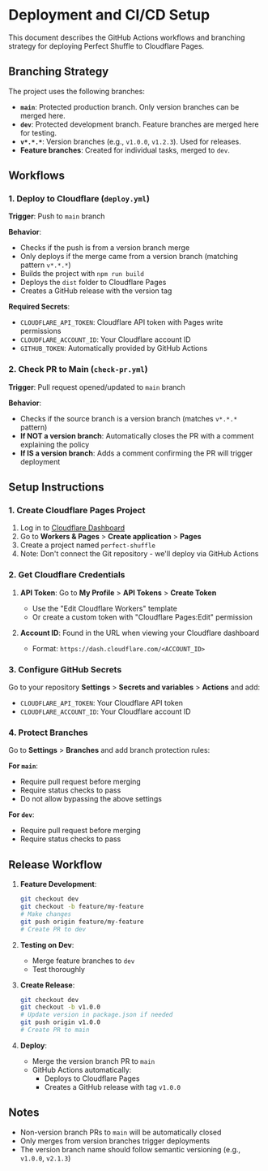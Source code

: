 # Deployment and CI/CD Setup

This document describes the GitHub Actions workflows and branching strategy for deploying Perfect Shuffle to Cloudflare Pages.

## Branching Strategy

The project uses the following branches:

- **`main`**: Protected production branch. Only version branches can be merged here.
- **`dev`**: Protected development branch. Feature branches are merged here for testing.
- **`v*.*.*`**: Version branches (e.g., `v1.0.0`, `v1.2.3`). Used for releases.
- **Feature branches**: Created for individual tasks, merged to `dev`.

## Workflows

### 1. Deploy to Cloudflare (`deploy.yml`)

**Trigger**: Push to `main` branch

**Behavior**:
- Checks if the push is from a version branch merge
- Only deploys if the merge came from a version branch (matching pattern `v*.*.*`)
- Builds the project with `npm run build`
- Deploys the `dist` folder to Cloudflare Pages
- Creates a GitHub release with the version tag

**Required Secrets**:
- `CLOUDFLARE_API_TOKEN`: Cloudflare API token with Pages write permissions
- `CLOUDFLARE_ACCOUNT_ID`: Your Cloudflare account ID
- `GITHUB_TOKEN`: Automatically provided by GitHub Actions

### 2. Check PR to Main (`check-pr.yml`)

**Trigger**: Pull request opened/updated to `main` branch

**Behavior**:
- Checks if the source branch is a version branch (matches `v*.*.*` pattern)
- **If NOT a version branch**: Automatically closes the PR with a comment explaining the policy
- **If IS a version branch**: Adds a comment confirming the PR will trigger deployment

## Setup Instructions

### 1. Create Cloudflare Pages Project

1. Log in to [Cloudflare Dashboard](https://dash.cloudflare.com/)
2. Go to **Workers & Pages** > **Create application** > **Pages**
3. Create a project named `perfect-shuffle`
4. Note: Don't connect the Git repository - we'll deploy via GitHub Actions

### 2. Get Cloudflare Credentials

1. **API Token**: Go to **My Profile** > **API Tokens** > **Create Token**
   - Use the "Edit Cloudflare Workers" template
   - Or create a custom token with "Cloudflare Pages:Edit" permission

2. **Account ID**: Found in the URL when viewing your Cloudflare dashboard
   - Format: `https://dash.cloudflare.com/<ACCOUNT_ID>`

### 3. Configure GitHub Secrets

Go to your repository **Settings** > **Secrets and variables** > **Actions** and add:

- `CLOUDFLARE_API_TOKEN`: Your Cloudflare API token
- `CLOUDFLARE_ACCOUNT_ID`: Your Cloudflare account ID

### 4. Protect Branches

Go to **Settings** > **Branches** and add branch protection rules:

**For `main`**:
- Require pull request before merging
- Require status checks to pass
- Do not allow bypassing the above settings

**For `dev`**:
- Require pull request before merging
- Require status checks to pass

## Release Workflow

1. **Feature Development**:
   ```bash
   git checkout dev
   git checkout -b feature/my-feature
   # Make changes
   git push origin feature/my-feature
   # Create PR to dev
   ```

2. **Testing on Dev**:
   - Merge feature branches to `dev`
   - Test thoroughly

3. **Create Release**:
   ```bash
   git checkout dev
   git checkout -b v1.0.0
   # Update version in package.json if needed
   git push origin v1.0.0
   # Create PR to main
   ```

4. **Deploy**:
   - Merge the version branch PR to `main`
   - GitHub Actions automatically:
     - Deploys to Cloudflare Pages
     - Creates a GitHub release with tag `v1.0.0`

## Notes

- Non-version branch PRs to `main` will be automatically closed
- Only merges from version branches trigger deployments
- The version branch name should follow semantic versioning (e.g., `v1.0.0`, `v2.1.3`)
